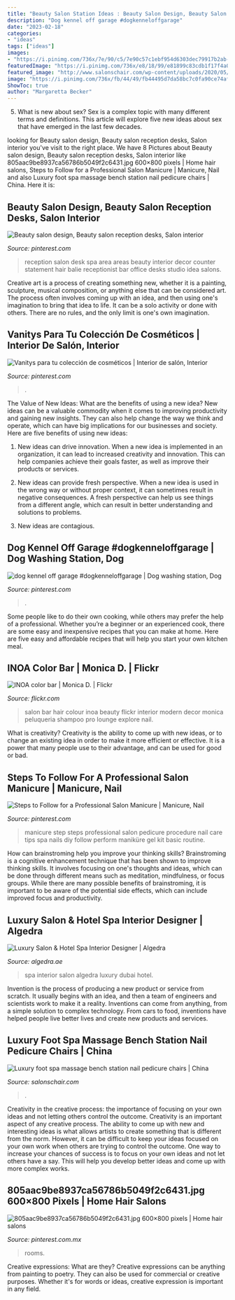 ```yaml
---
title: "Beauty Salon Station Ideas : Beauty Salon Design, Beauty Salon Reception Desks, Salon Interior"
description: "Dog kennel off garage #dogkenneloffgarage"
date: "2023-02-18"
categories:
- "ideas"
tags: ["ideas"]
images:
- "https://i.pinimg.com/736x/7e/90/c5/7e90c57c1ebf954d6303dec79917b2ab--salon-reception-area-spa-reception.jpg"
featuredImage: "https://i.pinimg.com/736x/e8/18/99/e81899c83cdb1f17f4a0d30e4b25fed0.jpg"
featured_image: "http://www.salonschair.com/wp-content/uploads/2020/05/微信图片_20200520143541.jpg"
image: "https://i.pinimg.com/736x/fb/44/49/fb44495d7da58bc7c0fa90ce74afc2f0.jpg"
ShowToc: true
author: "Margaretta Becker"
---
```



5. What is new about sex?
Sex is a complex topic with many different terms and definitions. This article will explore five new ideas about sex that have emerged in the last few decades.

	

		
looking for Beauty salon design, Beauty salon reception desks, Salon interior you've visit to the right place. We have 8 Pictures about Beauty salon design, Beauty salon reception desks, Salon interior like 805aac9be8937ca56786b5049f2c6431.jpg 600×800 pixels | Home hair salons, Steps to Follow for a Professional Salon Manicure | Manicure, Nail and also Luxury foot spa massage bench station nail pedicure chairs | China. Here it is:
		
    
## Beauty Salon Design, Beauty Salon Reception Desks, Salon Interior

<img loading=lazy src="https://i.pinimg.com/736x/7e/90/c5/7e90c57c1ebf954d6303dec79917b2ab--salon-reception-area-spa-reception.jpg" onerror="this.onerror=null;this.src='https://tse3.mm.bing.net/th?id=OIP.3HweVpDMTudcz5lZveYDXAHaJ4&amp;pid=15.1';" alt="Beauty salon design, Beauty salon reception desks, Salon interior">

_Source: pinterest.com_

>reception salon desk spa area areas beauty interior decor counter statement hair balie receptionist bar office desks studio idea salons. 

	

Creative art is a process of creating something new, whether it is a painting, sculpture, musical composition, or anything else that can be considered art. The process often involves coming up with an idea, and then using one's imagination to bring that idea to life. It can be a solo activity or done with others. There are no rules, and the only limit is one's own imagination.

    
## Vanitys Para Tu Colección De Cosméticos | Interior De Salón, Interior

<img loading=lazy src="https://i.pinimg.com/736x/87/f5/a1/87f5a1b6d3fbc9163611d879b80f006a.jpg" onerror="this.onerror=null;this.src='https://tse1.mm.bing.net/th?id=OIP.KZHHvzEVkTXvy2mM5LxLlQHaLH&amp;pid=15.1';" alt="Vanitys para tu colección de cosméticos | Interior de salón, Interior">

_Source: pinterest.com_

>. 

	

The Value of New Ideas: What are the benefits of using a new idea?
New ideas can be a valuable commodity when it comes to improving productivity and gaining new insights. They can also help change the way we think and operate, which can have big implications for our businesses and society. Here are five benefits of using new ideas:
1. New ideas can drive innovation. When a new idea is implemented in an organization, it can lead to increased creativity and innovation. This can help companies achieve their goals faster, as well as improve their products or services.

2. New ideas can provide fresh perspective. When a new idea is used in the wrong way or without proper context, it can sometimes result in negative consequences. A fresh perspective can help us see things from a different angle, which can result in better understanding and solutions to problems.

3. New ideas are contagious.

    
## Dog Kennel Off Garage #dogkenneloffgarage | Dog Washing Station, Dog

<img loading=lazy src="https://i.pinimg.com/736x/fb/44/49/fb44495d7da58bc7c0fa90ce74afc2f0.jpg" onerror="this.onerror=null;this.src='https://tse4.mm.bing.net/th?id=OIP.sHwXxjpX0Xu3Y25A8TladAHaHa&amp;pid=15.1';" alt="dog kennel off garage #dogkenneloffgarage | Dog washing station, Dog">

_Source: pinterest.com_

>. 

	

Some people like to do their own cooking, while others may prefer the help of a professional. Whether you’re a beginner or an experienced cook, there are some easy and inexpensive recipes that you can make at home. Here are five easy and affordable recipes that will help you start your own kitchen meal.

    
## INOA Color Bar | Monica D. | Flickr

<img loading=lazy src="https://c2.staticflickr.com/6/5015/5432527200_f67e8d6cac_b.jpg" onerror="this.onerror=null;this.src='https://tse2.mm.bing.net/th?id=OIP.78DLXzGVnOktqSSJnYRyxQHaJ6&amp;pid=15.1';" alt="INOA color bar | Monica D. | Flickr">

_Source: flickr.com_

>salon bar hair colour inoa beauty flickr interior modern decor monica peluqueria shampoo pro lounge explore nail. 

	

What is creativity?
Creativity is the ability to come up with new ideas, or to change an existing idea in order to make it more efficient or effective. It is a power that many people use to their advantage, and can be used for good or bad.

    
## Steps To Follow For A Professional Salon Manicure | Manicure, Nail

<img loading=lazy src="https://i.pinimg.com/736x/e8/18/99/e81899c83cdb1f17f4a0d30e4b25fed0.jpg" onerror="this.onerror=null;this.src='https://tse3.mm.bing.net/th?id=OIP.DJWsIg44YoBrUv7XiwenCwAAAA&amp;pid=15.1';" alt="Steps to Follow for a Professional Salon Manicure | Manicure, Nail">

_Source: pinterest.com_

>manicure step steps professional salon pedicure procedure nail care tips spa nails diy follow perform maniküre gel kit basic routine. 

	

How can brainstroming help you improve your thinking skills?
Brainstroming is a cognitive enhancement technique that has been shown to improve thinking skills. It involves focusing on one's thoughts and ideas, which can be done through different means such as meditation, mindfulness, or focus groups. While there are many possible benefits of brainstroming, it is important to be aware of the potential side effects, which can include improved focus and productivity.

    
## Luxury Salon &amp; Hotel Spa Interior Designer | Algedra

<img loading=lazy src="http://algedra.ae/files/interior_design_new_images/spa_main/services_interior_design_hospitality_spa_main_1.jpg" onerror="this.onerror=null;this.src='https://tse4.mm.bing.net/th?id=OIP.1gAZfV4KHkKiWjDWzbVJcQHaEo&amp;pid=15.1';" alt="Luxury Salon &amp; Hotel Spa Interior Designer | Algedra">

_Source: algedra.ae_

>spa interior salon algedra luxury dubai hotel. 

	

Invention is the process of producing a new product or service from scratch. It usually begins with an idea, and then a team of engineers and scientists work to make it a reality. Inventions can come from anything, from a simple solution to complex technology. From cars to food, inventions have helped people live better lives and create new products and services.

    
## Luxury Foot Spa Massage Bench Station Nail Pedicure Chairs | China

<img loading=lazy src="http://www.salonschair.com/wp-content/uploads/2020/05/微信图片_20200520143541.jpg" onerror="this.onerror=null;this.src='https://tse4.mm.bing.net/th?id=OIP.g9c9MFB8IchDWZMVbFgTGgHaJ3&amp;pid=15.1';" alt="Luxury foot spa massage bench station nail pedicure chairs | China">

_Source: salonschair.com_

>. 

	

Creativity in the creative process: the importance of focusing on your own ideas and not letting others control the outcome.
Creativity is an important aspect of any creative process. The ability to come up with new and interesting ideas is what allows artists to create something that is different from the norm. However, it can be difficult to keep your ideas focused on your own work when others are trying to control the outcome. One way to increase your chances of success is to focus on your own ideas and not let others have a say. This will help you develop better ideas and come up with more complex works.

    
## 805aac9be8937ca56786b5049f2c6431.jpg 600×800 Pixels | Home Hair Salons

<img loading=lazy src="https://i.pinimg.com/736x/40/2f/c5/402fc50f53beaa5ed1c9be7b880c3fa8--in-home-salon-at-home.jpg" onerror="this.onerror=null;this.src='https://tse1.mm.bing.net/th?id=OIP.VTPGjvai87HJ1JYGPFUwBQHaJ4&amp;pid=15.1';" alt="805aac9be8937ca56786b5049f2c6431.jpg 600×800 pixels | Home hair salons">

_Source: pinterest.com.mx_

>rooms. 

	

Creative expressions: What are they?
Creative expressions can be anything from painting to poetry. They can also be used for commercial or creative purposes. Whether it's for words or ideas, creative expression is important in any field.

